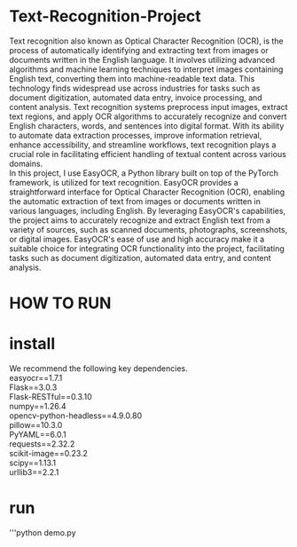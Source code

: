 # Text-Recognition-Project
Text recognition also known as Optical Character Recognition (OCR), is the process of automatically identifying and extracting text from images or documents written in the English language. It involves utilizing advanced algorithms and machine learning techniques to interpret images containing English text, converting them into machine-readable text data. This technology finds widespread use across industries for tasks such as document digitization, automated data entry, invoice processing, and content analysis. Text recognition systems preprocess input images, extract text regions, and apply OCR algorithms to accurately recognize and convert English characters, words, and sentences into digital format. With its ability to automate data extraction processes, improve information retrieval, enhance accessibility, and streamline workflows, text recognition plays a crucial role in facilitating efficient handling of textual content across various domains. <br>
In this project, I use EasyOCR, a Python library built on top of the PyTorch framework, is utilized for text recognition. EasyOCR provides a straightforward interface for Optical Character Recognition (OCR), enabling the automatic extraction of text from images or documents written in various languages, including English. By leveraging EasyOCR's capabilities, the project aims to accurately recognize and extract English text from a variety of sources, such as scanned documents, photographs, screenshots, or digital images. EasyOCR's ease of use and high accuracy make it a suitable choice for integrating OCR functionality into the project, facilitating tasks such as document digitization, automated data entry, and content analysis.<br>
# HOW TO RUN 
# install
We recommend the following key dependencies.<br>
easyocr==1.7.1 <br>
Flask==3.0.3 <br>
Flask-RESTful==0.3.10 <br>
numpy==1.26.4 <br>
opencv-python-headless==4.9.0.80 <br>
pillow==10.3.0 <br>
PyYAML==6.0.1 <br>
requests==2.32.2 <br>
scikit-image==0.23.2 <br>
scipy==1.13.1 <br>
urllib3==2.2.1 <br>
# run
'''python demo.py


